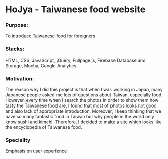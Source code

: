 # HoJya - Taiwanese food website


### Purpose: 
To introduce Taiwanese food for foreigners

### Stacks: 
HTML, CSS, JavaScript, jQuery, Fullpage.js, Firebase Database and Storage, Mocha, Google Analytics

### Motivation:
The reason why I did this project is that when I was working in Japan, many Japanese people asked me lots of questions
about Taiwan, especially food.  However, every time when I search the photos in order to show them how tasty the Taiwanese
food are, I found that most of photos looks not good and also lack of appropriate introduction.  Moreover, I keep thinking
that we have so many fantastic food in Taiwan but why people in the world only know sushi and kimchi.
Therefore, I decided to make a site which looks like the encyclopedia of Taiwanese food.

### Speciality
Emphasis on user experience
